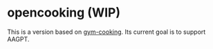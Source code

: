 # opencooking (WIP)

This is a version based on [gym-cooking](https://github.com/rosewang2008/gym-cooking). Its current goal is to support AAGPT.